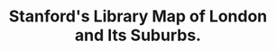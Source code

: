 ---
label:
title: Stanford's Library Map of London and Its Suburbs.
short_title: Map of London and Its Suburbs
layout: entry
presentation: side-by-side
order: 126
object:
  - id: 9
---